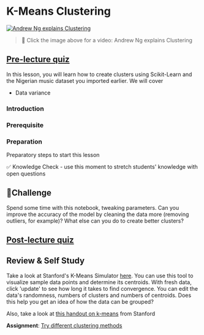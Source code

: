 # K-Means Clustering

[![Andrew Ng explains Clustering](https://img.youtube.com/vi/hDmNF9JG3lo/0.jpg)](https://youtu.be/hDmNF9JG3lo "Andrew Ng explains Clustering")

> 🎥 Click the image above for a video: Andrew Ng explains Clustering

## [Pre-lecture quiz](https://jolly-sea-0a877260f.azurestaticapps.net/quiz/27/)

In this lesson, you will learn how to create clusters using Scikit-Learn and the Nigerian music dataset you imported earlier. We will cover

- Data variance

### Introduction

### Prerequisite
### Preparation

Preparatory steps to start this lesson



✅ Knowledge Check - use this moment to stretch students' knowledge with open questions


## 🚀Challenge

Spend some time with this notebook, tweaking parameters. Can you improve the accuracy of the model by cleaning  the data more (removing outliers, for example)? What else can you do to create better clusters?

## [Post-lecture quiz](https://jolly-sea-0a877260f.azurestaticapps.net/quiz/28/)

## Review & Self Study

Take a look at Stanford's K-Means Simulator [here](https://stanford.edu/class/engr108/visualizations/kmeans/kmeans.html). You can use this tool to visualize sample data points and determine its centroids. With fresh data, click 'update' to see how long it takes to find convergence. You can edit the data's randomness, numbers of clusters and numbers of centroids. Does this help you get an idea of how the data can be grouped?

Also, take a look at [this handout on k-means](https://stanford.edu/~cpiech/cs221/handouts/kmeans.html
) from Stanford

**Assignment**: [Try different clustering methods](assignment.md)
